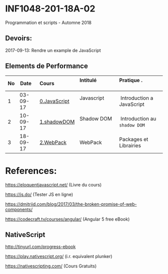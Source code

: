 # INF1048-201-18A-02
Programmation et scripts - Automne 2018

## Devoirs:

2017-09-13: Rendre un example de JavaScript

## Elements de Performance

|No| Date   | Cours                       | Intitulé                                |  Pratique .                            |
|--|--------|:----------------------------|:----------------------------------------|:---------------------------------------|
| 1|03-09-17|[0.JavaScript](0.JavaScript) | Javascript                              |  Introduction a JavaScript             |
| 2|10-09-17|[1.shadowDOM](1.shadowDOM)   | Shadow DOM                              |  Introduction au `shadow DOM`          |
| 3|18-09-17|[2.WebPack](2.WebPack)       | WebPack                                 |  Packages et Librairies                |


# References:

https://eloquentjavascript.net/ (Livre du cours)

https://js.do/ (Tester JS en ligne)

https://dmitriid.com/blog/2017/03/the-broken-promise-of-web-components/

https://codecraft.tv/courses/angular/ (Angular 5 free eBook)



## NativeScript

http://tinyurl.com/progress-ebook

https://play.nativescript.org/ (i.r. equivalent plunker)

https://nativescripting.com/ (Cours Gratuits)
